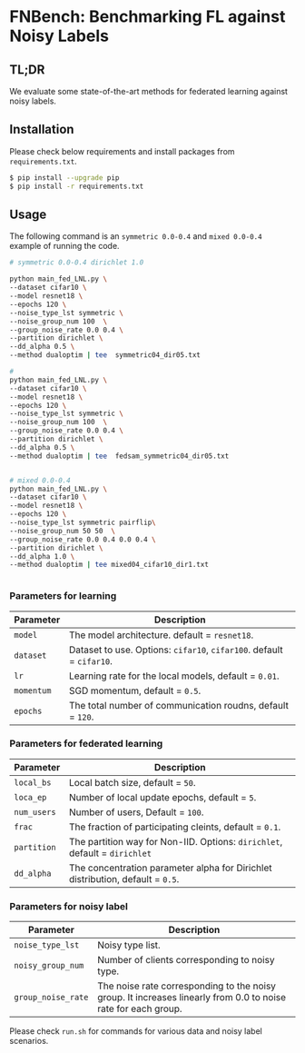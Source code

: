 # FNBench: Benchmarking FL against Noisy Labels



## TL;DR

We evaluate some state-of-the-art methods for federated learning against noisy labels.



## Installation

Please check below requirements and install packages from `requirements.txt`.

```bash
$ pip install --upgrade pip
$ pip install -r requirements.txt
```


## Usage

The following command is an `symmetric 0.0-0.4` and `mixed 0.0-0.4` example of running the code.

```bash
# symmetric 0.0-0.4 dirichlet 1.0 

python main_fed_LNL.py \
--dataset cifar10 \
--model resnet18 \
--epochs 120 \
--noise_type_lst symmetric \
--noise_group_num 100  \
--group_noise_rate 0.0 0.4 \
--partition dirichlet \
--dd_alpha 0.5 \
--method dualoptim | tee  symmetric04_dir05.txt

```

```bash
#
python main_fed_LNL.py \
--dataset cifar10 \
--model resnet18 \
--epochs 120 \
--noise_type_lst symmetric \
--noise_group_num 100  \
--group_noise_rate 0.0 0.4 \
--partition dirichlet \
--dd_alpha 0.5 \
--method dualoptim | tee  fedsam_symmetric04_dir05.txt
```

```bash
```


```bash
# mixed 0.0-0.4
python main_fed_LNL.py \
--dataset cifar10 \
--model resnet18 \
--epochs 120 \
--noise_type_lst symmetric pairflip\
--noise_group_num 50 50  \
--group_noise_rate 0.0 0.4 0.0 0.4 \
--partition dirichlet \
--dd_alpha 1.0 \
--method dualoptim | tee mixed04_cifar10_dir1.txt
```

```bash
```

### Parameters for learning
| Parameter                      | Description                                 |
| ----------------------------- | ---------------------------------------- |
| `model` | The model architecture. default = `resnet18`. |
| `dataset`      | Dataset to use. Options:  `cifar10`, `cifar100`. default = `cifar10`. |
| `lr` | Learning rate for the local models, default = `0.01`. |
| `momentum` | SGD momentum, default = `0.5`. |
| `epochs` | The total number of communication roudns, default = `120`. |

### Parameters for federated learning
| Parameter                      | Description                                 |
| ----------------------------- | ---------------------------------------- |
| `local_bs` | Local batch size, default = `50`. |
| `loca_ep` | Number of local update epochs, default = `5`. |
| `num_users` | Number of users, Default = `100`. |
| `frac` | The fraction of participating cleints, default = `0.1`. |
| `partition`    | The partition way for Non-IID. Options: `dirichlet`, default = `dirichlet` |
| `dd_alpha` | The concentration parameter alpha for Dirichlet distribution, default = `0.5`. |


### Parameters for noisy label
| Parameter                      | Description                                 |
| ----------------------------- | ---------------------------------------- |
| `noise_type_lst` |  Noisy type list. |
| `noisy_group_num`  | Number of clients corresponding to noisy type. |
| `group_noise_rate` | The noise rate corresponding to the noisy group. It increases linearly from 0.0 to noise rate for each group. |


Please check `run.sh` for commands for various data and noisy label scenarios.
